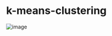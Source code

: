 # k-means-clustering

![image](https://user-images.githubusercontent.com/85080576/146835029-a0719318-8073-4577-9a46-47cc3a42969b.png)

